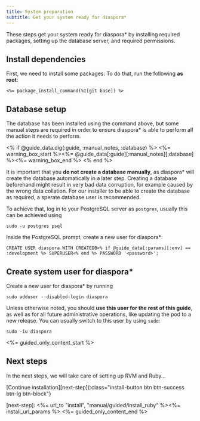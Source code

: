 ```yaml
---
title: System preparation
subtitle: Get your system ready for diaspora*
---
```


These steps get your system ready for diaspora\* by installing required packages, setting up the database server, and required permissions.

## Install dependencies

First, we need to install some packages. To do that, run the following **as root**:

~~~
<%= package_install_command(%I[git base]) %>
~~~

## Database setup

The database has been installed using the command above, but some manual steps are required in order to ensure diaspora\* is able to perform all the action it needs to perform.

<% if @guide_data.dig(:guide, :manual_notes, :database) %>
<%= warning_box_start %><%= @guide_data[:guide][:manual_notes][:database] %><%= warning_box_end %>
<% end %>

It is important that you **do not create a database manually**, as diaspora\* will create the database automatically in a later step. Creating a database beforehand might result in very bad data corruption, for example caused by the wrong data collation. For our installer to be able to create the database as required, a sperate database user is recommended.

To achieve that, log in to your PostgreSQL server as `postgres`, usually this can be achieved using

~~~
sudo -u postgres psql
~~~

Inside the PostgreSQL prompt, create a new user for diaspora\*:

~~~
CREATE USER diaspora WITH CREATEDB<% if @guide_data[:params][:env] == :development %> SUPERUSER<% end %> PASSWORD '<password>';
~~~

## Create system user for diaspora\*

Create a new user for diaspora\* by running

~~~
sudo adduser --disabled-login diaspora
~~~

Unless otherwise noted, you should **use this user for the rest of this guide**, as well as for all future administrative operations, like updating the pod to a new release. You can usually switch to this user by using `sudo`:

~~~
sudo -iu diaspora
~~~

<%= guided_only_content_start %>
## Next steps

In the next steps, we will take care of setting up RVM and Ruby...

[Continue installation][next-step]{:class="install-button btn btn-success btn-lg btn-block"}

[next-step]: <%= url_to "install", "manual/guided/install_ruby" %><%= install_url_params %>
<%= guided_only_content_end %>
